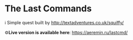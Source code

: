 # The Last Commands

ℹ️ Simple quest built by http://textadventures.co.uk/squiffy/

⚙️**Live version is available here**: https://aeremin.ru/lastcmd/
